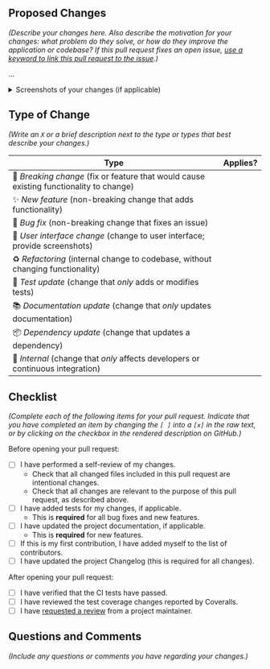 ## Proposed Changes

_(Describe your changes here. Also describe the motivation for your changes: what problem do they solve, or how do they improve the application or codebase? If this pull request fixes an open issue, [use a keyword to link this pull request to the issue](https://docs.github.com/en/issues/tracking-your-work-with-issues/linking-a-pull-request-to-an-issue#linking-a-pull-request-to-an-issue-using-a-keyword).)_

...

<details>
<summary>Screenshots of your changes (if applicable)</summary>

</details>

## Type of Change

_(Write an `X` or a brief description next to the type or types that best describe your changes.)_

| Type                                                                                    | Applies? |
| --------------------------------------------------------------------------------------- | -------- |
| 🚨 _Breaking change_ (fix or feature that would cause existing functionality to change) |          |
| ✨ _New feature_ (non-breaking change that adds functionality)                          |          |
| 🐛 _Bug fix_ (non-breaking change that fixes an issue)                                  |          |
| 🎨 _User interface change_ (change to user interface; provide screenshots)              |          |
| ♻️ _Refactoring_ (internal change to codebase, without changing functionality)          |          |
| 🚦 _Test update_ (change that _only_ adds or modifies tests)                            |          |
| 📚 _Documentation update_ (change that _only_ updates documentation)                    |          |
| 📦 _Dependency update_ (change that updates a dependency)                               |          |
| 🔧 _Internal_ (change that _only_ affects developers or continuous integration)         |          |

## Checklist

_(Complete each of the following items for your pull request. Indicate that you have completed an item by changing the `[ ]` into a `[x]` in the raw text, or by clicking on the checkbox in the rendered description on GitHub.)_

Before opening your pull request:

- [ ] I have performed a self-review of my changes.
    - Check that all changed files included in this pull request are intentional changes.
    - Check that all changes are relevant to the purpose of this pull request, as described above.
- [ ] I have added tests for my changes, if applicable.
    - This is **required** for all bug fixes and new features.
- [ ] I have updated the project documentation, if applicable.
    - This is **required** for new features.
- [ ] If this is my first contribution, I have added myself to the list of contributors.
- [ ] I have updated the project Changelog (this is required for all changes).

After opening your pull request:

- [ ] I have verified that the CI tests have passed.
- [ ] I have reviewed the test coverage changes reported by Coveralls.
- [ ] I have [requested a review](https://docs.github.com/en/pull-requests/collaborating-with-pull-requests/proposing-changes-to-your-work-with-pull-requests/requesting-a-pull-request-review) from a project maintainer.

## Questions and Comments

_(Include any questions or comments you have regarding your changes.)_
